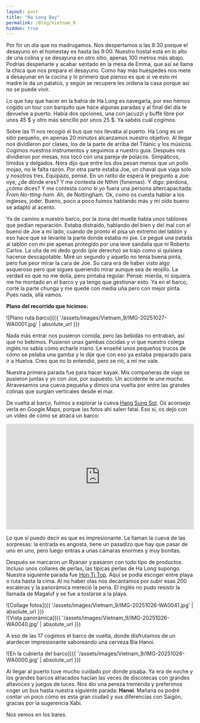 ```yaml
---
layout: post
title: "Ha Long Bay"
permalink: /Blog/Vietnam_9
hidden: true
---
```


Por fin un día que no madrugamos. Nos despertamos a las 8:30 porque el desayuno en el homestay es hasta las 9:00. Nuestro hostal está en lo alto de una colina y se desayuna en otro sitio, apenas 100 metros más abajo. Podrías despeñarte y acabar sentado en la mesa de Emma, que así se llama la chica que nos prepara el desayuno. Como hay más huéspedes nos mete a desayunar en la cocina y lo primero que pienso es que si ve esto mi madre le da un patatús, y según se recupere les ordena la casa porque así no se puede vivir.  

Lo que hay que hacer en la bahía de Ha Long es navegarla, por eso hemos cogido un tour con barquito que hace algunas paradas y al final del día te devuelve a puerto. Había dos opciones, una con jacuzzi y buffé libre por unos 45 $ y otro más sencillo por unos 25 $. Ya sabéis cuál cogimos.  

Sobre las 11 nos recogió el bus que nos llevaba al puerto. Ha Long es un sitio pequeño, en apenas 20 minutos alcanzamos nuestro objetivo. Al llegar nos dividieron por clases, los de la parte de arriba del Titanic y los músicos. Cogimos nuestros instrumentos y seguimos a nuestro guía. Después nos dividieron por mesas, nos tocó con una pareja de polacos. Simpáticos, tímidos y delgados. Nora dijo que entre los dos pesan menos que un pollo mojao, no le falta razón. Por otra parte estaba Joe, un chaval que viaja solo y nosotros tres. Equipazo, pensé. En un ratito de espera le pregunto a Joe: oye, ¿de dónde eres? Y me contesta de Nthm (fonemas). Y digo: perdona, ¿cómo dices? Y me contesta como si yo fuera una persona altercapacitada: *From No-tting-ham.* Ah, de Nottingham. Ok, como os cuesta hablar a los ingleses, joder. Bueno, poco a poco fuimos hablando más y mi oído bueno se adaptó al acento.  

Ya de camino a nuestro barco, por la zona del muelle había unos tablones que pedían reparación. Estaba distraído, hablando del bien y del mal con el bueno de Joe a mi lado, cuando de pronto él pisa un extremo del tablón y eso hace que se levante la parte donde estaba mi pie. Le pegué una patada al tablón con mi pie apenas protegido por una leve sandalia que ni Roberto Carlos. La uña de mi dedo gordo (pie derecho) se trajo como si quisiera hacerse descapotable. Miré un segundo y aquello no tenía buena pinta, pero fue peor mirar la cara de Joe. Su cara era de haber visto algo asqueroso pero que sigues queriendo mirar aunque sea de reojillo. La verdad es que no me dolía, pero pintaba regular. Pensé: mierda, ni siquiera me he montado en el barco y ya tengo que gestionar esto. Ya en el barco, corté la parte chunga y me quedé con media uña pero con mejor pinta. Pues nada, allá vamos.  

**Plano del recorrido que hicimos:**  

![Plano ruta barco]({{ '/assets/images/Vietnam_9/IMG-20251027-WA0001.jpg' | absolute_url }})  

Nada más entrar nos pusieron comida, pero las bebidas no entraban, así que no bebimos. Pusieron unas gambas cocidas y vi que nuestro colega inglés no sabía cómo echarle mano. Le enseñé unos pequeños trucos de cómo se pelaba una gamba y le dije que con eso ya estaba preparado para ir a Huelva. Creo que no lo entendió, pero se rió, a mí me vale.  

Nuestra primera parada fue para hacer kayak. Mis compañeras de viaje se pusieron juntas y yo con Joe, por supuesto. Un accidente te une mucho. Atravesamos una cueva pequeña y dimos una vuelta por entre las grandes colinas que surgían verticales desde el mar.  

De vuelta al barco, fuimos a explorar la cueva [Hang Sung Sot](https://maps.app.goo.gl/dvk24qbKqBpa375D8). Os aconsejo verla en Google Maps, porque las fotos ahí salen fatal. Eso sí, os dejo con un vídeo de cómo se atraca un barco:  

<div style="position: relative; padding-bottom: 56.25%; height: 0; overflow: hidden; max-width: 100%;">
  <iframe src="https://www.youtube.com/embed/pMpIq2LznBo" title="Ha Long Bay video" frameborder="0" allowfullscreen style="position: absolute; top: 0; left: 0; width: 100%; height: 100%;"></iframe>
</div>

Lo que sí puedo decir es que es impresionante. La llaman la cueva de las sorpresas: la entrada es angosta, tiene un pasadizo que hay que pasar de uno en uno, pero luego entras a unas cámaras enormes y muy bonitas.  

Después se marcaron un Ryanair y pasaron con todo tipo de productos. Incluso unos collares de perlas, las típicas perlas de Ha Long supongo. Nuestra siguiente parada fue [Hon Ti Top](https://maps.app.goo.gl/NmccRsptx3Sz8kTG6). Aquí se podía escoger entre playa o ruta hasta la cima. Al no haber olas nos decantamos por subir esas 200 escaleras y la panorámica mereció la pena. El inglés no pudo resistir la llamada de Magaluf y se fue a tostarse a la playa.  

![Collage fotos]({{ '/assets/images/Vietnam_9/IMG-20251026-WA0041.jpg' | absolute_url }})  
![Vista panorámica]({{ '/assets/images/Vietnam_9/IMG-20251026-WA0040.jpg' | absolute_url }})  

A eso de las 17 cogimos el barco de vuelta, donde disfrutamos de un atardecer impresionante saboreando una cerveza Bia Hanoi.  

![En la cubierta del barco]({{ '/assets/images/Vietnam_9/IMG-20251026-WA0000.jpg' | absolute_url }})  

Al llegar al puerto tuve mucho cuidado por donde pisaba. Ya era de noche y los grandes barcos atracados hacían las veces de discotecas con grandes altavoces y juegos de luces. Nos dio una pereza tremenda y preferimos coger un bus hasta nuestra siguiente parada: **Hanoi**. Mañana os podré contar un poco cómo es esta gran ciudad y sus diferencias con Saigón, gracias por la sugerencia Xabi.  

Nos vemos en los bares.